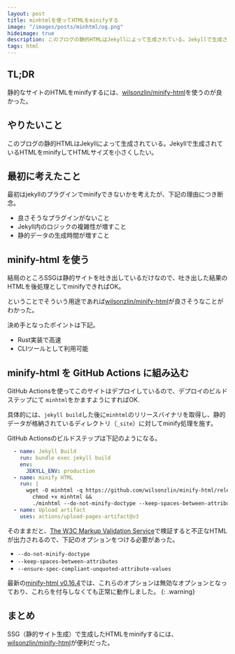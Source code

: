 ```yaml
---
layout: post
title: minhtmlを使ってHTMLをminifyする
image: "/images/posts/minhtml/og.png"
hideimage: true
description: このブログの静的HTMLはJekyllによって生成されている。Jekyllで生成されているHTMLをminifyしてHTMLサイズを小さくしたい。minifyするには、wilsonzlin/minify-htmlを使うのが良かった。
tags: html
---
```


## TL;DR

静的なサイトのHTMLをminifyするには、[wilsonzlin/minify-html](https://github.com/wilsonzlin/minify-html/)を使うのが良かった。

## やりたいこと

このブログの静的HTMLはJekyllによって生成されている。Jekyllで生成されているHTMLをminifyしてHTMLサイズを小さくしたい。

## 最初に考えたこと

最初はjekyllのプラグインでminifyできないかを考えたが、下記の理由につき断念。

- 良さそうなプラグインがないこと
- Jekyll内のロジックの複雑性が増すこと
- 静的データの生成時間が増すこと

## minify-html を使う

結局のところSSGは静的サイトを吐き出しているだけなので、吐き出した結果のHTMLを後処理としてminifyできればOK。

ということでそういう用途であれば[wilsonzlin/minify-html](https://github.com/wilsonzlin/minify-html/)が良さそうなことがわかった。

決め手となったポイントは下記。

- Rust実装で高速
- CLIツールとして利用可能

## minify-html を GitHub Actions に組み込む

GitHub Actionsを使ってこのサイトはデプロイしているので、デプロイのビルドステップにて `minhtml`をかますようにすればOK.

具体的には、`jekyll build`した後に`minhtml`のリリースバイナリを取得し、静的データが格納されているディレクトリ（`_site`）に対してminify処理を施す。

GitHub Actionsのビルドステップは下記のようになる。

```yaml
  - name: Jekyll Build
    run: bundle exec jekyll build
    env:
      JEKYLL_ENV: production
  - name: minify HTML
    run: |
      wget -O minhtml -q https://github.com/wilsonzlin/minify-html/releases/download/v0.15.0/minhtml-0.15.0-x86_64-unknown-linux-gnu &&
        chmod +x minhtml &&
        ./minhtml --do-not-minify-doctype --keep-spaces-between-attributes --ensure-spec-compliant-unquoted-attribute-values _site/**/*.html _site/*.html
  - name: Upload artifact
    uses: actions/upload-pages-artifact@v3
```

そのままだと、[The W3C Markup Validation Service](https://validator.w3.org/)で検証すると不正なHTMLが出力されるので、下記のオプションをつける必要があった。

- `--do-not-minify-doctype`
- `--keep-spaces-between-attributes`
- `--ensure-spec-compliant-unquoted-attribute-values`

最新の[minify-html v0.16.4](https://github.com/wilsonzlin/minify-html/releases/tag/v0.16.4)では、これらのオプションは無効なオプションとなっており、これらを付与しなくても正常に動作しました。
{: .warning}

## まとめ

SSG（静的サイト生成）で生成したHTMLをminifyするには、[wilsonzlin/minify-html](https://github.com/wilsonzlin/minify-html/)が便利だった。
